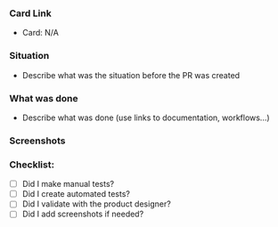 ### Card Link

- Card: N/A

### Situation

- Describe what was the situation before the PR was created

### What was done

- Describe what was done (use links to documentation, workflows...)

### Screenshots


### Checklist:

- [ ] Did I make manual tests?
- [ ] Did I create automated tests?
- [ ] Did I validate with the product designer?
- [ ] Did I add screenshots if needed?
